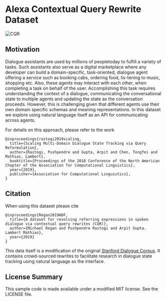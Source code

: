 # Alexa Contextual Query Rewrite Dataset

![CQR](https://github.com/alexa/alexa-dataset-contextual-query-rewrite/blob/master/dialog2-crop.png)

## Motivation
Dialogue assistants are used by millions of peopletoday to fulfill a variety of tasks.  Such assistants also serve as a digital marketplace where any developer can build a domain-specific, task-oriented, dialogue agent offering a service such as booking cabs, ordering food, lis-tening to music, shopping etc. Also, these agents may interact with each other, when completing a task on behalf of the user. Accomplishing this task requires understanding the context of a dialogue, communicating the conversational state to multiple agents and updating the state as the conversation proceeds. However, this is challenging given that different agents use their own domain specific schemas and meaning representations. In this dataset we explore using natural language itself as an API for communicating across agents. 

For details on this approach, please refer to the work
```shell
@inproceedings{rastogi2019scaling,
  title={Scaling Multi-Domain Dialogue State Tracking via Query Reformulation},
  author={Rastogi, Pushpendre and Gupta, Arpit and Chen, Tongfei and Mathias, Lambert},
  booktitle={Proceedings of the 2018 Conference of the North American Chapter of the Association for Computational Linguistics},
  year={2019},
  publisher={Association for Computational Linguistics},
}
```

## Citation
When using this dataset please cite
```shell
@inproceedings{Regan2019ADF,
  title={A dataset for resolving referring expressions in spoken dialogue via contextual query rewrites (CQR)},
  author={Michael Regan and Pushpendre Rastogi and Arpit Gupta. Lambert Mathias},
  year={2019}
}
```

This data itself is a modification of the original [Stanford Dialogue Corpus](https://nlp.stanford.edu/blog/a-new-multi-turn-multi-domain-task-oriented-dialogue-dataset/). It contains crowd-sourced rewrites to facilitate research in dialogue state tracking using natural language as the interface. 

## License Summary

This sample code is made available under a modified MIT license. See the LICENSE file.
